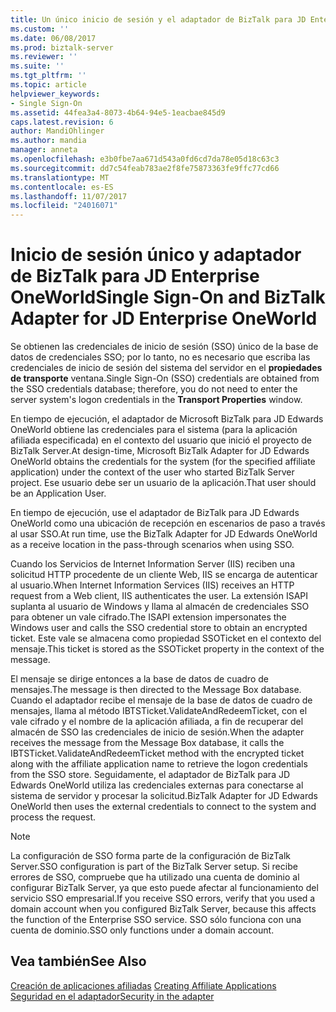 ```yaml
---
title: Un único inicio de sesión y el adaptador de BizTalk para JD Enterprise OneWorld | Documentos de Microsoft
ms.custom: ''
ms.date: 06/08/2017
ms.prod: biztalk-server
ms.reviewer: ''
ms.suite: ''
ms.tgt_pltfrm: ''
ms.topic: article
helpviewer_keywords:
- Single Sign-On
ms.assetid: 44fea3a4-8073-4b64-94e5-1eacbae845d9
caps.latest.revision: 6
author: MandiOhlinger
ms.author: mandia
manager: anneta
ms.openlocfilehash: e3b0fbe7aa671d543a0fd6cd7da78e05d18c63c3
ms.sourcegitcommit: dd7c54feab783ae2f8fe75873363fe9ffc77cd66
ms.translationtype: MT
ms.contentlocale: es-ES
ms.lasthandoff: 11/07/2017
ms.locfileid: "24016071"
---
```

# <a name="single-sign-on-and-biztalk-adapter-for-jd-enterprise-oneworld"></a><span data-ttu-id="4c712-102">Inicio de sesión único y adaptador de BizTalk para JD Enterprise OneWorld</span><span class="sxs-lookup"><span data-stu-id="4c712-102">Single Sign-On and BizTalk Adapter for JD Enterprise OneWorld</span></span>
<span data-ttu-id="4c712-103">Se obtienen las credenciales de inicio de sesión (SSO) único de la base de datos de credenciales SSO; por lo tanto, no es necesario que escriba las credenciales de inicio de sesión del sistema del servidor en el **propiedades de transporte** ventana.</span><span class="sxs-lookup"><span data-stu-id="4c712-103">Single Sign-On (SSO) credentials are obtained from the SSO credentials database; therefore, you do not need to enter the server system's logon credentials in the **Transport Properties** window.</span></span>  
  
 <span data-ttu-id="4c712-104">En tiempo de ejecución, el adaptador de Microsoft BizTalk para JD Edwards OneWorld obtiene las credenciales para el sistema (para la aplicación afiliada especificada) en el contexto del usuario que inició el proyecto de BizTalk Server.</span><span class="sxs-lookup"><span data-stu-id="4c712-104">At design-time, Microsoft BizTalk Adapter for JD Edwards OneWorld obtains the credentials for the system (for the specified affiliate application) under the context of the user who started BizTalk Server project.</span></span> <span data-ttu-id="4c712-105">Ese usuario debe ser un usuario de la aplicación.</span><span class="sxs-lookup"><span data-stu-id="4c712-105">That user should be an Application User.</span></span>  
  
 <span data-ttu-id="4c712-106">En tiempo de ejecución, use el adaptador de BizTalk para JD Edwards OneWorld como una ubicación de recepción en escenarios de paso a través al usar SSO.</span><span class="sxs-lookup"><span data-stu-id="4c712-106">At run time, use the BizTalk Adapter for JD Edwards OneWorld as a receive location in the pass-through scenarios when using SSO.</span></span>  
  
 <span data-ttu-id="4c712-107">Cuando los Servicios de Internet Information Server (IIS) reciben una solicitud HTTP procedente de un cliente Web, IIS se encarga de autenticar al usuario.</span><span class="sxs-lookup"><span data-stu-id="4c712-107">When Internet Information Services (IIS) receives an HTTP request from a Web client, IIS authenticates the user.</span></span> <span data-ttu-id="4c712-108">La extensión ISAPI suplanta al usuario de Windows y llama al almacén de credenciales SSO para obtener un vale cifrado.</span><span class="sxs-lookup"><span data-stu-id="4c712-108">The ISAPI extension impersonates the Windows user and calls the SSO credential store to obtain an encrypted ticket.</span></span> <span data-ttu-id="4c712-109">Este vale se almacena como propiedad SSOTicket en el contexto del mensaje.</span><span class="sxs-lookup"><span data-stu-id="4c712-109">This ticket is stored as the SSOTicket property in the context of the message.</span></span>  
  
 <span data-ttu-id="4c712-110">El mensaje se dirige entonces a la base de datos de cuadro de mensajes.</span><span class="sxs-lookup"><span data-stu-id="4c712-110">The message is then directed to the Message Box database.</span></span> <span data-ttu-id="4c712-111">Cuando el adaptador recibe el mensaje de la base de datos de cuadro de mensajes, llama al método IBTSTicket.ValidateAndRedeemTicket, con el vale cifrado y el nombre de la aplicación afiliada, a fin de recuperar del almacén de SSO las credenciales de inicio de sesión.</span><span class="sxs-lookup"><span data-stu-id="4c712-111">When the adapter receives the message from the Message Box database, it calls the IBTSTicket.ValidateAndRedeemTicket method with the encrypted ticket along with the affiliate application name to retrieve the logon credentials from the SSO store.</span></span> <span data-ttu-id="4c712-112">Seguidamente, el adaptador de BizTalk para JD Edwards OneWorld utiliza las credenciales externas para conectarse al sistema de servidor y procesar la solicitud.</span><span class="sxs-lookup"><span data-stu-id="4c712-112">BizTalk Adapter for JD Edwards OneWorld then uses the external credentials to connect to the system and process the request.</span></span>  
  
> [!NOTE]
>  <span data-ttu-id="4c712-113">La configuración de SSO forma parte de la configuración de BizTalk Server.</span><span class="sxs-lookup"><span data-stu-id="4c712-113">SSO configuration is part of the BizTalk Server setup.</span></span> <span data-ttu-id="4c712-114">Si recibe errores de SSO, compruebe que ha utilizado una cuenta de dominio al configurar BizTalk Server, ya que esto puede afectar al funcionamiento del servicio SSO empresarial.</span><span class="sxs-lookup"><span data-stu-id="4c712-114">If you receive SSO errors, verify that you used a domain account when you configured BizTalk Server, because this affects the function of the Enterprise SSO service.</span></span> <span data-ttu-id="4c712-115">SSO sólo funciona con una cuenta de dominio.</span><span class="sxs-lookup"><span data-stu-id="4c712-115">SSO only functions under a domain account.</span></span>  
  
## <a name="see-also"></a><span data-ttu-id="4c712-116">Vea también</span><span class="sxs-lookup"><span data-stu-id="4c712-116">See Also</span></span>  
 <span data-ttu-id="4c712-117">[Creación de aplicaciones afiliadas](../core/creating-affiliate-applications3.md) </span><span class="sxs-lookup"><span data-stu-id="4c712-117">[Creating Affiliate Applications](../core/creating-affiliate-applications3.md) </span></span>  
 [<span data-ttu-id="4c712-118">Seguridad en el adaptador</span><span class="sxs-lookup"><span data-stu-id="4c712-118">Security in the adapter</span></span>](../core/security-in-biztalk-adapter-for-jd-edwards-oneworld.md)